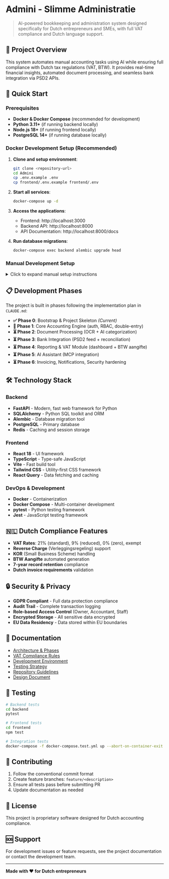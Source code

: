 # Admini - Slimme Administratie

> AI-powered bookkeeping and administration system designed specifically for Dutch entrepreneurs and SMEs, with full VAT compliance and Dutch language support.

## 🎯 Project Overview

This system automates manual accounting tasks using AI while ensuring full compliance with Dutch tax regulations (VAT, BTW). It provides real-time financial insights, automated document processing, and seamless bank integration via PSD2 APIs.

## 🚀 Quick Start

### Prerequisites

- **Docker & Docker Compose** (recommended for development)
- **Python 3.11+** (if running backend locally)
- **Node.js 18+** (if running frontend locally)
- **PostgreSQL 14+** (if running database locally)

### Docker Development Setup (Recommended)

1. **Clone and setup environment**:
   ```bash
   git clone <repository-url>
   cd Admini
   cp .env.example .env
   cp frontend/.env.example frontend/.env
   ```

2. **Start all services**:
   ```bash
   docker-compose up -d
   ```

3. **Access the applications**:
   - Frontend: http://localhost:3000
   - Backend API: http://localhost:8000
   - API Documentation: http://localhost:8000/docs

4. **Run database migrations**:
   ```bash
   docker-compose exec backend alembic upgrade head
   ```

### Manual Development Setup

<details>
<summary>Click to expand manual setup instructions</summary>

#### Backend Setup
```bash
cd backend
python -m venv venv
source venv/bin/activate  # On Windows: venv\Scripts\activate
pip install -r requirements.txt
```

#### Frontend Setup
```bash
cd frontend
npm install
```

#### Database Setup
```bash
# Start PostgreSQL service
# Create database: accounting_db
# Update .env with your database connection string
```

#### Run Services
```bash
# Terminal 1 - Backend
cd backend
uvicorn app.main:app --reload --host 0.0.0.0 --port 8000

# Terminal 2 - Frontend
cd frontend
npm run dev

# Terminal 3 - Database migrations
cd backend
alembic upgrade head
```
</details>

## 📋 Development Phases

The project is built in phases following the implementation plan in `CLAUDE.md`:

- **✅ Phase 0**: Bootstrap & Project Skeleton *(Current)*
- **🔄 Phase 1**: Core Accounting Engine (auth, RBAC, double-entry)
- **⏳ Phase 2**: Document Processing (OCR + AI categorization)
- **⏳ Phase 3**: Bank Integration (PSD2 feed + reconciliation)
- **⏳ Phase 4**: Reporting & VAT Module (dashboard + BTW aangifte)
- **⏳ Phase 5**: AI Assistant (MCP integration)
- **⏳ Phase 6**: Invoicing, Notifications, Security hardening

## 🛠️ Technology Stack

### Backend
- **FastAPI** - Modern, fast web framework for Python
- **SQLAlchemy** - Python SQL toolkit and ORM
- **Alembic** - Database migration tool
- **PostgreSQL** - Primary database
- **Redis** - Caching and session storage

### Frontend
- **React 18** - UI framework
- **TypeScript** - Type-safe JavaScript
- **Vite** - Fast build tool
- **Tailwind CSS** - Utility-first CSS framework
- **React Query** - Data fetching and caching

### DevOps & Development
- **Docker** - Containerization
- **Docker Compose** - Multi-container development
- **pytest** - Python testing framework
- **Jest** - JavaScript testing framework

## 🇳🇱 Dutch Compliance Features

- **VAT Rates**: 21% (standard), 9% (reduced), 0% (zero), exempt
- **Reverse Charge** (Verleggingsregeling) support
- **KOR** (Small Business Scheme) handling
- **BTW Aangifte** automated generation
- **7-year record retention** compliance
- **Dutch invoice requirements** validation

## 🔒 Security & Privacy

- **GDPR Compliant** - Full data protection compliance
- **Audit Trail** - Complete transaction logging
- **Role-based Access Control** (Owner, Accountant, Staff)
- **Encrypted Storage** - All sensitive data encrypted
- **EU Data Residency** - Data stored within EU boundaries

## 📖 Documentation

- [Architecture & Phases](docs/architecture.md)
- [VAT Compliance Rules](docs/vat-compliance.md)
- [Development Environment](docs/dev-env.md)
- [Testing Strategy](docs/testing.md)
- [Repository Guidelines](docs/repo-guidelines.md)
- [Design Document](docs/design-doc.md)

## 🧪 Testing

```bash
# Backend tests
cd backend
pytest

# Frontend tests
cd frontend
npm test

# Integration tests
docker-compose -f docker-compose.test.yml up --abort-on-container-exit
```

## 🤝 Contributing

1. Follow the conventional commit format
2. Create feature branches: `feature/<description>`
3. Ensure all tests pass before submitting PR
4. Update documentation as needed

## 📄 License

This project is proprietary software designed for Dutch accounting compliance.

## 🆘 Support

For development issues or feature requests, see the project documentation or contact the development team.

---

**Made with ❤️ for Dutch entrepreneurs**